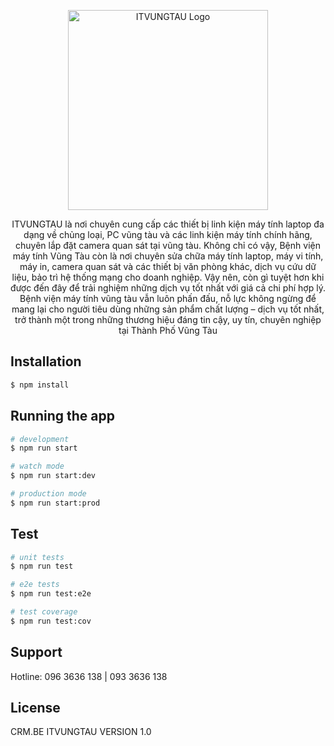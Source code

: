 <p align="center">
  <a href="http://itvungtau.vn/" target="blank"><img src="https://itvungtau.vn/wp-content/uploads/2022/09/logo-itvungtau-crm.png" width="320" alt="ITVUNGTAU Logo" /></a>
</p>

  <p align="center">ITVUNGTAU là nơi chuyên cung cấp các thiết bị linh kiện máy tính laptop đa dạng về chủng loại, PC vũng tàu và các linh kiện máy tính chính hãng, chuyên lắp đặt camera quan sát tại vũng tàu. Không chỉ có vậy, Bệnh viện máy tính Vũng Tàu còn là nơi chuyên sửa chữa máy tính laptop, máy vi tính, máy in, camera quan sát và các thiết bị văn phòng khác, dịch vụ cứu dữ liệu, bảo trì hệ thống mạng cho doanh nghiệp. Vậy nên, còn gì tuyệt hơn khi được đến đây để trải nghiệm những dịch vụ tốt nhất với giá cả chi phí hợp lý. Bệnh viện máy tính vũng tàu vẫn luôn phấn đấu, nỗ lực không ngừng để mang lại cho người tiêu dùng những sản phẩm chất lượng – dịch vụ tốt nhất, trở thành một trong những thương hiệu đáng tin cậy, uy tín, chuyên nghiệp tại Thành Phố Vũng Tàu</p>

## Installation

```bash
$ npm install
```

## Running the app

```bash
# development
$ npm run start

# watch mode
$ npm run start:dev

# production mode
$ npm run start:prod
```

## Test

```bash
# unit tests
$ npm run test

# e2e tests
$ npm run test:e2e

# test coverage
$ npm run test:cov
```

## Support

Hotline: 096 3636 138 | 093 3636 138

## License

CRM.BE ITVUNGTAU VERSION 1.0
